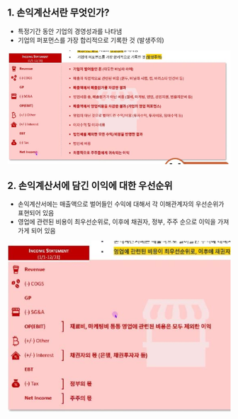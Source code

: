 ## 1. 손익계산서란 무엇인가?

- 특정기간 동안 기업의 경영성과를 나타냄
- 기업의 퍼포먼스를 가장 합리적으로 기록한 것 (발생주의)

<img src="../Img/1_7_손익계산서란_무엇인가_1.jpg">

## 2. 손익계산서에 담긴 이익에 대한 우선순위
- 손익계산서에는 매출액으로 벌어들인 수익에 대해서 각 이해관계자의 우선순위가 표현되어 있음
- 영업에 관련된 비용이 최우선순위로, 이후에 채권자, 정부, 주주 순으로 이익을 가져가게 되어 있음

<img src="../Img/1_7_손익계산서란_무엇인가_2.jpg">

